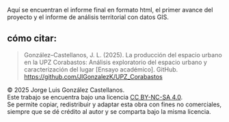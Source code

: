 Aquí se encuentran el informe final en formato html, el primer avance del proyecto y el informe de análisis territorial con datos GIS.

## cómo citar:

>González–Castellanos, J. L. (2025). La producción del espacio urbano en la UPZ Corabastos: Análisis exploratorio del espacio urbano y caracterización del lugar [Ensayo académico]. GitHub. https://github.com/JlGonzalezK/UPZ_Corabastos

© 2025 Jorge Luis González Castellanos.  
Este trabajo se encuentra bajo una licencia [CC BY-NC-SA 4.0](https://creativecommons.org/licenses/by-nc-sa/4.0/deed.es).  
Se permite copiar, redistribuir y adaptar esta obra con fines no comerciales, siempre que se dé crédito al autor y se comparta bajo la misma licencia.
